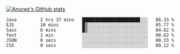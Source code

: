 [![Anurag's GitHub stats](https://github-readme-stats.vercel.app/api?username=sebasphere&count_private=true&theme=tokyonight)](https://github.com/anuraghazra/github-readme-stats)

<!--START_SECTION:waka-->

```text
Java         2 hrs 37 mins   ██████████████████████░░░   88.33 %
EJS          10 mins         █▒░░░░░░░░░░░░░░░░░░░░░░░   05.77 %
Sass         8 mins          █▒░░░░░░░░░░░░░░░░░░░░░░░   04.82 %
Text         1 min           ░░░░░░░░░░░░░░░░░░░░░░░░░   00.62 %
JSON         0 secs          ░░░░░░░░░░░░░░░░░░░░░░░░░   00.33 %
CSS          0 secs          ░░░░░░░░░░░░░░░░░░░░░░░░░   00.12 %
```

<!--END_SECTION:waka-->
